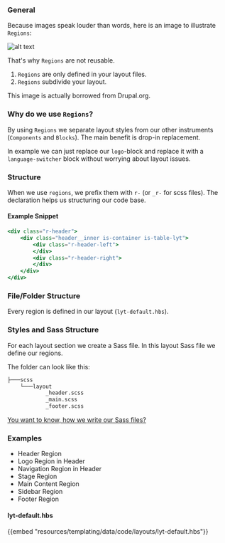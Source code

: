 ### General 

Because images speak louder than words, here is an image to illustrate `Regions`:

![alt text](/img/temp/regions.jpg "Regions")

That's why `Regions` are not reusable. 

1. `Regions` are only defined in your layout files.
2. `Regions` subdivide your layout.

This image is actually borrowed from Drupal.org.


### Why do we use `Regions`?

By using `Regions` we separate layout styles from our other instruments (`Components` and `Blocks`). The main benefit is drop-in replacement. 

In example we can just replace our `logo`-block and replace it with a `language-switcher` block without worrying about layout issues.  

### Structure

When we use `regions`, we prefix them with `r-` (or `_r-` for scss files). The declaration helps us structuring our code base.

#### Example Snippet

``` hbs
<div class="r-header">
	<div class="header__inner is-container is-table-lyt">
		<div class="r-header-left">
		</div>
		<div class="r-header-right">
		</div>
	</div>
</div>
```

### File/Folder Structure

Every region is defined in our layout (`lyt-default.hbs`). 

### Styles and Sass Structure

For each layout section we create a Sass file. In this layout Sass file we define our regions. 

The folder can look like this: 

``` bash
├───scss
	└───layout
			_header.scss
			_main.scss
			_footer.scss
```

[You want to know, how we write our Sass files?](/how-to/sass/structure.html) 

### Examples

* Header Region
* Logo Region in Header
* Navigation Region in Header
* Stage Region
* Main Content Region
* Sidebar Region
* Footer Region

#### lyt-default.hbs
{{embed "resources/templating/data/code/layouts/lyt-default.hbs"}}

